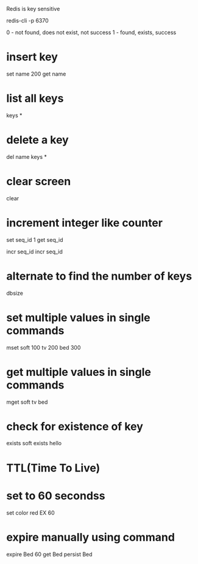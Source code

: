 
Redis is key sensitive

redis-cli -p 6370

0 - not found, does not exist, not success
1 - found, exists, success

# insert key
set name 200
get name

# list all keys
keys *

# delete a key
del name
keys *

# clear screen
clear

# increment integer like counter
set seq_id 1
get seq_id

incr seq_id
incr seq_id

# alternate to find the number of keys
dbsize

# set multiple values in single commands
mset soft 100 tv 200 bed 300

# get multiple values in single commands
mget soft tv bed

# check for existence of key
exists soft
exists hello

# TTL(Time To Live)
# set to 60 secondss
set color red EX 60

# expire manually using command
expire Bed 60
get Bed
persist Bed
